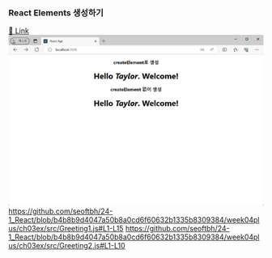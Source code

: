 ### React Elements 생성하기
[🔗 Link
](https://seoftbh.github.io/24-1_React/week04plus/ch03ex/build/)
[![](./md/react_createElement.png)](https://seoftbh.github.io/24-1_React/week04plus/ch03ex/build/)
https://github.com/seoftbh/24-1_React/blob/b4b8b9d4047a50b8a0cd6f60632b1335b8309384/week04plus/ch03ex/src/Greeting1.js#L1-L15
https://github.com/seoftbh/24-1_React/blob/b4b8b9d4047a50b8a0cd6f60632b1335b8309384/week04plus/ch03ex/src/Greeting2.js#L1-L10
